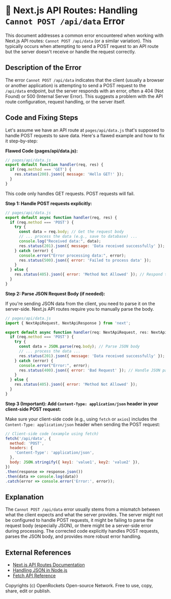 # 🐞 Next.js API Routes: Handling `Cannot POST /api/data` Error


This document addresses a common error encountered when working with Next.js API routes:  `Cannot POST /api/data` (or a similar variation). This typically occurs when attempting to send a POST request to an API route but the server doesn't receive or handle the request correctly.


## Description of the Error

The error `Cannot POST /api/data` indicates that the client (usually a browser or another application) is attempting to send a POST request to the `/api/data` endpoint, but the server responds with an error, often a 404 (Not Found) or 500 (Internal Server Error).  This suggests a problem with the API route configuration, request handling, or the server itself.


## Code and Fixing Steps

Let's assume we have an API route at `pages/api/data.js` that's supposed to handle POST requests to save data. Here's a flawed example and how to fix it step-by-step:

**Flawed Code (pages/api/data.js):**

```javascript
// pages/api/data.js
export default function handler(req, res) {
  if (req.method === 'GET') {
    res.status(200).json({ message: 'Hello GET!' });
  }
}
```

This code only handles GET requests.  POST requests will fail.


**Step 1: Handle POST requests explicitly:**

```javascript
// pages/api/data.js
export default async function handler(req, res) {
  if (req.method === 'POST') {
    try {
      const data = req.body; // Get the request body
      // ... process the data (e.g., save to database) ...
      console.log("Received data:", data);
      res.status(201).json({ message: 'Data received successfully' });
    } catch (error) {
      console.error("Error processing data:", error);
      res.status(500).json({ error: 'Failed to process data' });
    }
  } else {
    res.status(405).json({ error: 'Method Not Allowed' }); // Respond to other methods
  }
}
```

**Step 2:  Parse JSON Request Body (if needed):**

If you're sending JSON data from the client, you need to parse it on the server-side.  Next.js API routes require you to manually parse the body.

```javascript
// pages/api/data.js
import { NextApiRequest, NextApiResponse } from 'next';

export default async function handler(req: NextApiRequest, res: NextApiResponse) {
  if (req.method === 'POST') {
    try {
      const data = JSON.parse(req.body); // Parse JSON body
      // ... process the data ...
      res.status(201).json({ message: 'Data received successfully' });
    } catch (error) {
      console.error("Error:", error);
      res.status(400).json({ error: 'Bad Request' }); // Handle JSON parsing errors
    }
  } else {
    res.status(405).json({ error: 'Method Not Allowed' });
  }
}

```

**Step 3 (Important): Add `Content-Type: application/json` header in your client-side POST request:**

Make sure your client-side code (e.g., using `fetch` or `axios`) includes the `Content-Type: application/json` header when sending the POST request:

```javascript
// Client-side code (example using fetch)
fetch('/api/data', {
  method: 'POST',
  headers: {
    'Content-Type': 'application/json',
  },
  body: JSON.stringify({ key1: 'value1', key2: 'value2' }),
})
.then(response => response.json())
.then(data => console.log(data))
.catch(error => console.error('Error:', error));
```


## Explanation

The `Cannot POST /api/data` error usually stems from a mismatch between what the client expects and what the server provides.  The server might not be configured to handle POST requests, it might be failing to parse the request body (especially JSON), or there might be a server-side error during processing. The corrected code explicitly handles POST requests, parses the JSON body, and provides more robust error handling.


## External References

* [Next.js API Routes Documentation](https://nextjs.org/docs/api-routes/introduction)
* [Handling JSON in Node.js](https://developer.mozilla.org/en-US/docs/Learn/Server-side/Node_js/Handling_JSON)
* [Fetch API Reference](https://developer.mozilla.org/en-US/docs/Web/API/Fetch_API)


Copyrights (c) OpenRockets Open-source Network. Free to use, copy, share, edit or publish.

